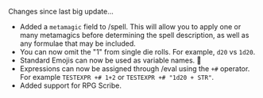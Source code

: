 Changes since last big update...
  - Added a `metamagic` field to /spell. This will allow you to apply one or many metamagics before determining the spell description, as well as any formulae that may be included.
  - You can now omit the "1" from single die rolls. For example, `d20` vs `1d20`.
  - Standard Emojis can now be used as variable names. 🤷
  - Expressions can now be assigned through /eval using the `+#` operator. For example `TESTEXPR +# 1+2` or `TESTEXPR +# "1d20 + STR"`.
  - Added support for RPG Scribe.
